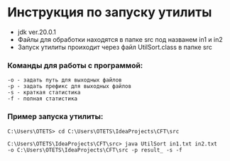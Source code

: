 # Инструкция по запуску утилиты
+ jdk ver.20.0.1
+ Файлы для обработки находятся в папке src под названем in1 и in2
+ Запуск утилиты проиходит через файл UtilSort.class в папке src
### Команды для работы с программой:
```
-o - задать путь для выходных файлов
-p - задать префикс для выходных файлов
-s - краткая статистика
-f - полная статистика
```
### Пример запуска утилиты:
```
C:\Users\OTETS> cd C:\Users\OTETS\IdeaProjects\CFT\src

C:\Users\OTETS\IdeaProjects\CFT\src> java UtilSort in1.txt in2.txt
-o C:\Users\OTETS\IdeaProjects\CFT\src -p result_ -s -f
```
